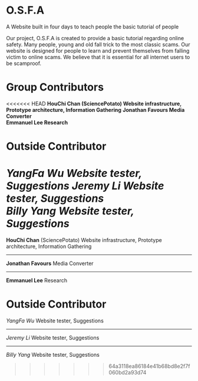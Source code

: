 # O.S.F.A

A Website built in four days to teach people the basic tutorial of people

Our project, O.S.F.A is created to provide a basic tutorial regarding online safety. Many people, young and old fall trick to the most classic scams. Our website is designed for people to learn and prevent themselves from falling victim to online scams. We believe that it is essential for all internet users to be scamproof.

# Group Contributors 
<<<<<<< HEAD
**HouChi Chan (SciencePotato) Website infrastructure, Prototype architecture, Information Gathering** 
**Jonathan Favours Media Converter**  
**Emmanuel Lee Research** 

# Outside Contributor
*YangFa Wu Website tester, Suggestions* 
*Jeremy Li Website tester, Suggestions*  
*Billy Yang Website tester, Suggestions* 
=======
**HouChi Chan** (SciencePotato) Website infrastructure, Prototype architecture, Information Gathering
____
**Jonathan Favours**  Media Converter
____
**Emmanuel Lee** Research

# Outside Contributor
*YangFa Wu* Website tester, Suggestions
____
*Jeremy Li*  Website tester, Suggestions
____
*Billy Yang* Website tester, Suggestions
>>>>>>> 64a3118ea86184e41b68bd8e2f7f060bd2a93d74
